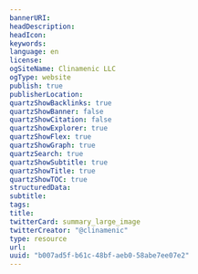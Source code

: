 ```yaml
---
bannerURI:
headDescription:
headIcon:
keywords:
language: en
license:
ogSiteName: Clinamenic LLC
ogType: website
publish: true
publisherLocation:
quartzShowBacklinks: true
quartzShowBanner: false
quartzShowCitation: false
quartzShowExplorer: true
quartzShowFlex: true
quartzShowGraph: true
quartzSearch: true
quartzShowSubtitle: true
quartzShowTitle: true
quartzShowTOC: true
structuredData:
subtitle:
tags:
title:
twitterCard: summary_large_image
twitterCreator: "@clinamenic"
type: resource
url:
uuid: "b007ad5f-b61c-48bf-aeb0-58abe7ee07e2"
---
```

